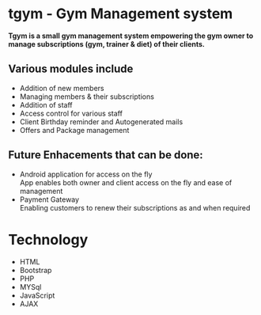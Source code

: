 # tgym - Gym Management system


**Tgym is a small gym management system empowering the gym owner to manage subscriptions (gym, trainer & diet)  of their clients.**
 
## Various modules include  
 - Addition of new members  
 - Managing members & their subscriptions  
 - Addition of staff  
 - Access control for various staff  
 - Client Birthday reminder and Autogenerated mails  
 - Offers and Package management  
 
## Future Enhacements that can be done:  
 - Android application for access on the fly  
     App enables both owner and client access on the fly and ease of management  
 - Payment Gateway  
     Enabling customers to renew their subscriptions as and when required  
     
# Technology
- HTML
- Bootstrap
- PHP
- MYSql
- JavaScript
- AJAX
